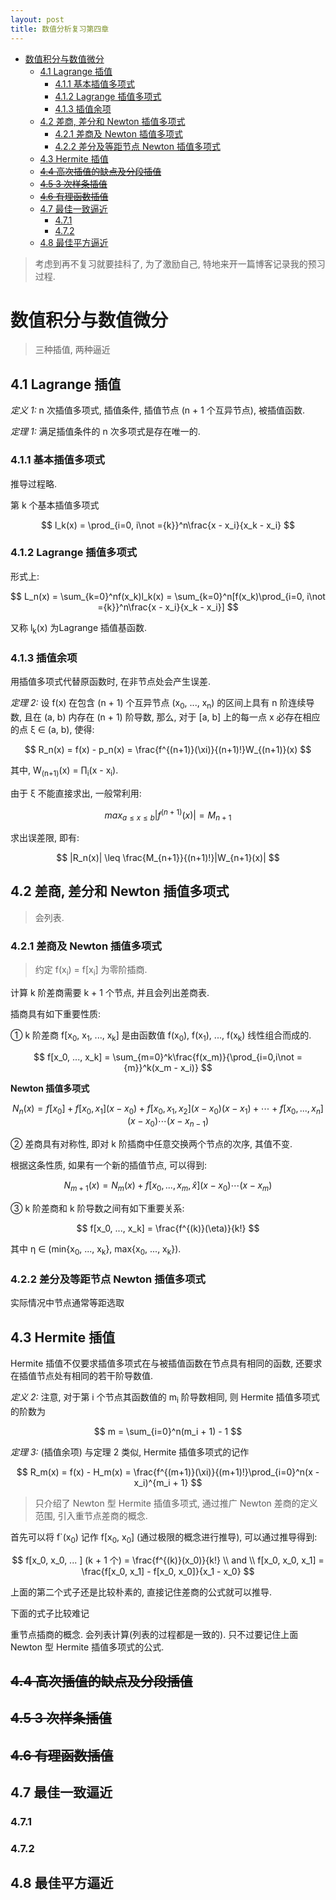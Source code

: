 ```yaml
---
layout: post
title: 数值分析复习第四章
---
```


<!-- TOC -->

- [数值积分与数值微分](#数值积分与数值微分)
    - [4.1 Lagrange 插值](#41-lagrange-插值)
        - [4.1.1 基本插值多项式](#411-基本插值多项式)
        - [4.1.2 Lagrange 插值多项式](#412-lagrange-插值多项式)
        - [4.1.3 插值余项](#413-插值余项)
    - [4.2 差商, 差分和 Newton 插值多项式](#42-差商-差分和-newton-插值多项式)
        - [4.2.1 差商及 Newton 插值多项式](#421-差商及-newton-插值多项式)
        - [4.2.2 差分及等距节点 Newton 插值多项式](#422-差分及等距节点-newton-插值多项式)
    - [4.3 Hermite 插值](#43-hermite-插值)
    - [~~4.4 高次插值的缺点及分段插值~~](#44-高次插值的缺点及分段插值)
    - [~~4.5 3 次样条插值~~](#45-3-次样条插值)
    - [~~4.6 有理函数插值~~](#46-有理函数插值)
    - [4.7 最佳一致逼近](#47-最佳一致逼近)
        - [4.7.1](#471)
        - [4.7.2](#472)
    - [4.8 最佳平方逼近](#48-最佳平方逼近)

<!-- /TOC -->

> 考虑到再不复习就要挂科了, 为了激励自己, 特地来开一篇博客记录我的预习过程.

# 数值积分与数值微分

> 三种插值, 两种逼近

## 4.1 Lagrange 插值

*定义 1:* n 次插值多项式, 插值条件, 插值节点 (n + 1 个互异节点), 被插值函数.

*定理 1:* 满足插值条件的 n 次多项式是存在唯一的.

### 4.1.1 基本插值多项式

推导过程略.

第 k 个基本插值多项式 

$$
    l_k(x) = \prod_{i=0, i\not ={k}}^n\frac{x - x_i}{x_k - x_i}
$$

### 4.1.2 Lagrange 插值多项式

形式上:

$$
    L_n(x) = \sum_{k=0}^nf(x_k)l_k(x) = \sum_{k=0}^n[f(x_k)\prod_{i=0, i\not ={k}}^n\frac{x - x_i}{x_k - x_i}]
$$

又称 l<sub>k</sub>(x) 为Lagrange 插值基函数.

### 4.1.3 插值余项

用插值多项式代替原函数时, 在非节点处会产生误差.

*定理 2:* 设 f(x) 在包含 (n + 1) 个互异节点 (x<sub>0</sub>, ..., x<sub>n</sub>) 的区间上具有 n 阶连续导数, 且在 (a, b) 内存在 (n + 1) 阶导数, 那么, 对于 [a, b] 上的每一点 x 必存在相应的点 ξ ∈ (a, b), 使得:

$$
    R_n(x) = f(x) - p_n(x) = \frac{f^{(n+1)}(\xi)}{(n+1)!}W_{(n+1)}(x)
$$

其中, W<sub>(n+1)</sub>(x) = ∏<sub>i</sub>(x - x<sub>i</sub>).

由于 ξ 不能直接求出, 一般常利用:

$$
    max_{a\leq x \leq b} |f^{(n+1)}(x)| = M_{n+1}
$$

求出误差限, 即有:

$$
    |R_n(x)| \leq \frac{M_{n+1}}{(n+1)!}|W_{n+1}(x)|
$$

## 4.2 差商, 差分和 Newton 插值多项式

> 会列表.

### 4.2.1 差商及 Newton 插值多项式

> 约定 f(x<sub>i</sub>) = f[x<sub>i</sub>] 为零阶插商.

计算 k 阶差商需要 k + 1 个节点, 并且会列出差商表.

插商具有如下重要性质:

① k 阶差商 f[x<sub>0</sub>, x<sub>1</sub>, ..., x<sub>k</sub>] 是由函数值 f(x<sub>0</sub>), f(x<sub>1</sub>), ..., f(x<sub>k</sub>) 线性组合而成的.

$$
    f[x_0, ..., x_k] = \sum_{m=0}^k\frac{f(x_m)}{\prod_{i=0,i\not ={m}}^k(x_m - x_i)}
$$

**Newton 插值多项式**

$$
    N_n(x) = f[x_0] + f[x_0, x_1](x - x_0) + f[x_0, x_1, x_2](x - x_0)(x - x_1) + \cdots + f[x_0, ..., x_n](x - x_0)\cdots (x - x_{n-1})
$$

② 差商具有对称性, 即对 k 阶插商中任意交换两个节点的次序, 其值不变.

根据这条性质, 如果有一个新的插值节点, 可以得到:

$$
    N_{m+1}(x)  = N_m(x) + f[x_0, ..., x_m, \hat{x}](x - x_0)\cdots(x - x_m)
$$

③ k 阶差商和 k 阶导数之间有如下重要关系:

$$
    f[x_0, ..., x_k] =  \frac{f^{(k)}(\eta)}{k!}
$$

其中 η ∈ (min{x<sub>0</sub>, ..., x<sub>k</sub>}, max{x<sub>0</sub>, ..., x<sub>k</sub>}).

### 4.2.2 差分及等距节点 Newton 插值多项式

实际情况中节点通常等距选取

## 4.3 Hermite 插值

Hermite 插值不仅要求插值多项式在与被插值函数在节点具有相同的函数, 还要求在插值节点处有相同的若干阶导数值.

*定义 2:* 注意, 对于第 i 个节点其函数值的 m<sub>i</sub> 阶导数相同, 则 Hermite 插值多项式的阶数为

$$
    m = \sum_{i=0}^n(m_i + 1) - 1
$$

*定理 3:* (插值余项) 与定理 2 类似, Hermite 插值多项式的记作

$$
    R_m(x) = f(x) - H_m(x) = \frac{f^{(m+1)}(\xi)}{(m+1)!}\prod_{i=0}^n(x - x_i)^{m_i + 1}
$$

> 只介绍了 Newton 型 Hermite 插值多项式, 通过推广 Newton 差商的定义范围, 引入重节点差商的概念.

首先可以将 f`(x<sub>0</sub>) 记作 f[x<sub>0</sub>, x<sub>0</sub>] (通过极限的概念进行推导), 可以通过推导得到:

$$
    f[x_0, x_0, ... ] (k + 1 个) = \frac{f^{(k)}(x_0)}{k!}
    \\ and \\
    f[x_0, x_0, x_1] = \frac{f[x_0, x_1] - f[x_0, x_0]}{x_1 - x_0}
$$ 

上面的第二个式子还是比较朴素的, 直接记住差商的公式就可以推导.

下面的式子比较难记



重节点插商的概念. 会列表计算(列表的过程都是一致的). 只不过要记住上面 Newton 型 Hermite 插值多项式的公式.

## ~~4.4 高次插值的缺点及分段插值~~

## ~~4.5 3 次样条插值~~

## ~~4.6 有理函数插值~~

## 4.7 最佳一致逼近

### 4.7.1 

### 4.7.2 



## 4.8 最佳平方逼近


